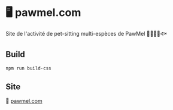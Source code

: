 # 🖥️ pawmel.com

Site de l'activité de pet-sitting multi-espèces de PawMel 🐶🐱🐭🦜🐟 

## Build

```sh
npm run build-css
```

## Site

📍 [pawmel.com](https://www.pawmel.com)